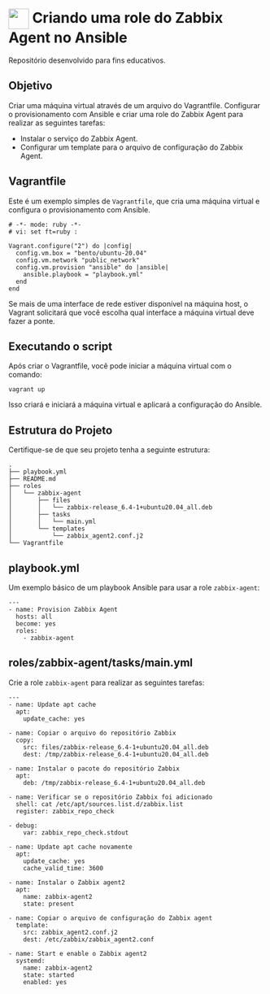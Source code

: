 <h1>
    <a href="https://www.dio.me/">
     <img align="center" width="40px" src="https://www.ansible.com/images/project-logos/ansible-core.svg"></a>
    <span> Criando uma role do Zabbix Agent no Ansible</span>
</h1>

Repositório desenvolvido para fins educativos.

## Objetivo

Criar uma máquina virtual através de um arquivo do Vagrantfile. Configurar o provisionamento com Ansible e criar uma role do Zabbix Agent para realizar as seguintes tarefas:

- Instalar o serviço do Zabbix Agent.
- Configurar um template para o arquivo de configuração do Zabbix Agent.

## Vagrantfile

Este é um exemplo simples de `Vagrantfile`, que cria uma máquina virtual e configura o provisionamento com Ansible.

```
# -*- mode: ruby -*-
# vi: set ft=ruby :

Vagrant.configure("2") do |config|
  config.vm.box = "bento/ubuntu-20.04"
  config.vm.network "public_network"
  config.vm.provision "ansible" do |ansible|
    ansible.playbook = "playbook.yml"
  end
end
```

Se mais de uma interface de rede estiver disponível na máquina host, o Vagrant solicitará que você escolha qual interface a máquina virtual deve fazer a ponte.

## Executando o script

Após criar o Vagrantfile, você pode iniciar a máquina virtual com o comando:

```
vagrant up
```

Isso criará e iniciará a máquina virtual e aplicará a configuração do Ansible.

## Estrutura do Projeto

Certifique-se de que seu projeto tenha a seguinte estrutura:

```
.
├── playbook.yml
├── README.md
├── roles
│   └── zabbix-agent
│       ├── files
│       │   └── zabbix-release_6.4-1+ubuntu20.04_all.deb
│       ├── tasks
│       │   └── main.yml
│       └── templates
│           └── zabbix_agent2.conf.j2
└── Vagrantfile
```

## playbook.yml

Um exemplo básico de um playbook Ansible para usar a role `zabbix-agent`:

```
---
- name: Provision Zabbix Agent
  hosts: all
  become: yes
  roles:
    - zabbix-agent
```

## roles/zabbix-agent/tasks/main.yml

Crie a role `zabbix-agent` para realizar as seguintes tarefas:

```
---
- name: Update apt cache
  apt:
    update_cache: yes

- name: Copiar o arquivo do repositório Zabbix
  copy:
    src: files/zabbix-release_6.4-1+ubuntu20.04_all.deb
    dest: /tmp/zabbix-release_6.4-1+ubuntu20.04_all.deb

- name: Instalar o pacote do repositório Zabbix
  apt:
    deb: /tmp/zabbix-release_6.4-1+ubuntu20.04_all.deb

- name: Verificar se o repositório Zabbix foi adicionado
  shell: cat /etc/apt/sources.list.d/zabbix.list
  register: zabbix_repo_check

- debug:
    var: zabbix_repo_check.stdout

- name: Update apt cache novamente
  apt:
    update_cache: yes
    cache_valid_time: 3600

- name: Instalar o Zabbix agent2
  apt:
    name: zabbix-agent2
    state: present

- name: Copiar o arquivo de configuração do Zabbix agent
  template:
    src: zabbix_agent2.conf.j2
    dest: /etc/zabbix/zabbix_agent2.conf

- name: Start e enable o Zabbix agent2
  systemd:
    name: zabbix-agent2
    state: started
    enabled: yes
```